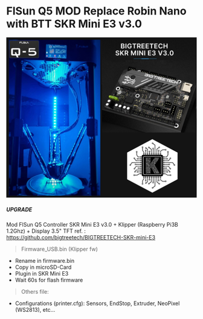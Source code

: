 # FlSun Q5 MOD Replace Robin Nano with BTT  SKR Mini E3 v3.0 




![Logo](logoE3.jpg)

##### UPGRADE #####
Mod FlSun Q5 Controller SKR Mini E3 v3.0 + Klipper (Raspberry Pi3B 1.2Ghz) + Display 3.5" TFT
ref. : https://github.com/bigtreetech/BIGTREETECH-SKR-mini-E3

> Firmware_USB.bin (Klipper fw)
  - Rename in firmware.bin 
  - Copy in microSD-Card
  - Plugin in SKR Mini E3
  - Wait 60s for flash firmware
> Others file:
  - Configurations (printer.cfg): Sensors, EndStop, Extruder, NeoPixel (WS2813), etc...
